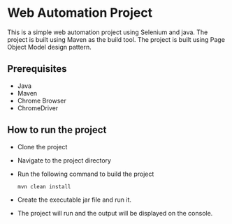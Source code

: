 # Web Automation Project

This is a simple web automation project using Selenium and java. The project is built using Maven as the build tool. The project is built using Page Object Model design pattern.

## Prerequisites

- ⁠Java
- ⁠Maven
- ⁠Chrome Browser
- ⁠ChromeDriver

## How to run the project

- ⁠Clone the project

- ⁠Navigate to the project directory

- Run the following command to build the project

  ```
  mvn clean install
  ```

- ⁠Create the executable jar file and run it.

- ⁠The project will run and the output will be displayed on the console.
